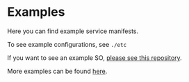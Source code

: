 # Examples

Here you can find example service manifests.

To see example configurations, see `./etc`

If you want to see an example SO, [please see this repository](https://github.com/icclab/hurtle_sample_so).

More examples can be found [here](https://github.com/mobilecloudnetworking).
